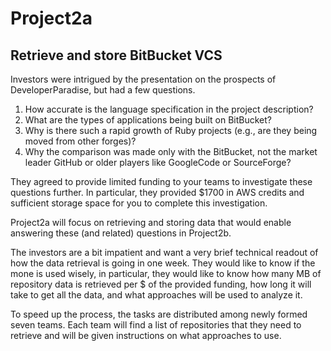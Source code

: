 Project2a
========

Retrieve and store BitBucket VCS
----------------------------------

Investors were intrigued by the presentation on the prospects of 
DeveloperParadise, but had a few questions. 

1. How accurate is the language specification in the project description?
2. What are the types of applications being built on BitBucket?
3. Why is there such a rapid growth of Ruby projects (e.g., are they being moved from other forges)?
4. Why the comparison was made only with the BitBucket, not the market leader GitHub or older players like GoogleCode or SourceForge?

They agreed to provide limited funding to your teams to investigate these questions further.
In particular, they provided $1700 in AWS credits and sufficient storage space for you to complete this investigation.  

Project2a will focus on retrieving and storing data that would enable answering these (and related) questions 
in Project2b. 

The investors are a bit impatient and want a very brief technical readout of how the data retrieval is going in one week. They would like to know if the mone is used wisely, in particular, they would like to know how many MB of repository data is retrieved per $ of the provided funding, how long it will take to get all the data, 
and what approaches will be used to analyze it.


To speed up the process, the tasks are distributed among newly formed seven teams.
Each team will find a list of repositories that they need to retrieve and will be given instructions 
on what approaches to use. 
